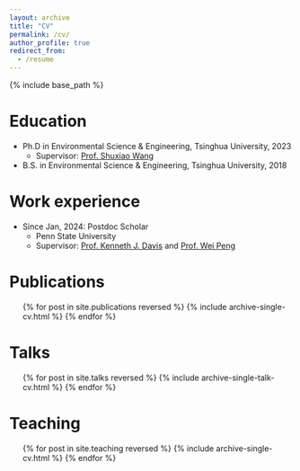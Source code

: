 ```yaml
---
layout: archive
title: "CV"
permalink: /cv/
author_profile: true
redirect_from:
  - /resume
---
```


{% include base_path %}

Education
======
* Ph.D in Environmental Science & Engineering, Tsinghua University, 2023
  * Supervisor: [Prof. Shuxiao Wang](https://www.env.tsinghua.edu.cn/info/1264/7339.htm)
* B.S. in Environmental Science & Engineering, Tsinghua University, 2018

Work experience
======
* Since Jan, 2024: Postdoc Scholar
  * Penn State University
  * Supervisor: [Prof. Kenneth J. Davis](https://www.met.psu.edu/directory/kenneth-j-davis) and [Prof. Wei Peng](https://www.weipengenergy.com/)

Publications
======
  <ul>{% for post in site.publications reversed %}
    {% include archive-single-cv.html %}
  {% endfor %}</ul>
  
Talks
======
  <ul>{% for post in site.talks reversed %}
    {% include archive-single-talk-cv.html  %}
  {% endfor %}</ul>
  
Teaching
======
  <ul>{% for post in site.teaching reversed %}
    {% include archive-single-cv.html %}
  {% endfor %}</ul>
  

